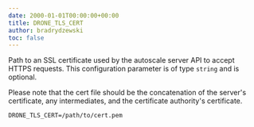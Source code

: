 ```yaml
---
date: 2000-01-01T00:00:00+00:00
title: DRONE_TLS_CERT
author: bradrydzewski
toc: false
---
```


Path to an SSL certificate used by the autoscale server API
to accept HTTPS requests. This configuration parameter is of type
`string` and is optional.

Please note that the cert file should be the concatenation
of the server's certificate, any intermediates, and the certificate
authority's certificate.

```
DRONE_TLS_CERT=/path/to/cert.pem
```


